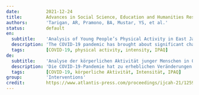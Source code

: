 ```yaml
---
date:          2021-12-24
title:         Advances in Social Science, Education and Humanities Research
authors:       'Tarigan, AR, Pramono, BA, Mustar, YS, et al.'
status:        default
en:
  subtitle:    'Analysis of Young People’s Physical Activity in East Java During the Covid-19 Pandemic'
  description: 'The COVID-19 pandemic has brought about significant changes in human movement activities. My activities, especially physical activity, are one of the non-pharmacological N77 treatments that can have a positive impact on humans. This study aims to determine the biological activities carried out by adolescents in East Java. One hundred twenty-eight youths in East Java aged 19-24 years participated in this study. This study uses a survey method in data collection. The questionnaire used the International Physical Activity Questionnaire (IPAQ). The results showed that, on average, the respondents did high and moderate-intensity physical activity three times a week. In comparison, the low intensity was carried out four times a week according to the duration of exercise that people did in 30 minutes of 60 minutes and only moved. An average of 2 hours per day for sitting activity. The conclusion in this study is that respondents combine physical exercise that aims to improve performance. This is very unprofitable if done during a pandemic if the respondent does not balance the training load and the volume of activity carried out with adequate rest and nutrition.'
  tags:        [COVID-19, physical activity, intensity, IPAQ]
de:
  subtitle:    'Analyse der körperlichen Aktivität junger Menschen in Ostjava während der Covid-19-Pandemie'
  description: 'Die COVID-19-Pandemie hat zu erheblichen Veränderungen der menschlichen Bewegungsaktivitäten geführt. Die Aktivitäten, insbesondere körperliche Aktivität, sind eine der nicht-pharmakologischen N77-Behandlungen, die einen positiven Einfluss auf den Menschen haben können. Ziel dieser Studie ist, die körperlichen Aktivitäten von Jugendlichen in Ost-Java zu ermitteln. Einhundertachtundzwanzig Jugendliche in Ost-Java im Alter von 19-24 Jahren nahmen an dieser Studie teil. In dieser Studie wurde eine Umfragemethode zur Datenerhebung verwendet. Für den Fragebogen wurde der Internationale Fragebogen zur körperlichen Aktivität (IPAQ) verwendet. Die Ergebnisse zeigten, dass sich die Befragten im Durchschnitt dreimal pro Woche mit hoher und mittlerer Intensität körperlich betätigten. Im Vergleich dazu wurde die niedrige Intensität viermal pro Woche durchgeführt, entsprechend der Dauer der Übung, die die Personen in 30 Minuten von 60 Minuten machten und sich nur bewegten. Durchschnittlich 2 Stunden pro Tag für sitzende Tätigkeit. Die Schlussfolgerung aus dieser Studie ist, dass die Befragten körperliche Bewegung mit dem Ziel der Leistungssteigerung kombinieren. Dies ist während einer Pandemie sehr ineffektiv, wenn der Befragte die Trainingsbelastung und den Umfang der durchgeführten Aktivität nicht mit ausreichender Ruhe und Ernährung ausgleicht.' 
  tags:        [COVID-19, körperliche Aktivität, Intensität, IPAQ]
group:         'Interventions'
credit:        https://www.atlantis-press.com/proceedings/ijcah-21/125967544
---
```

